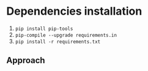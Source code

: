 # Dependencies installation
1. `pip install pip-tools`
2. `pip-compile --upgrade requirements.in`
3. `pip install -r requirements.txt`

## Approach

